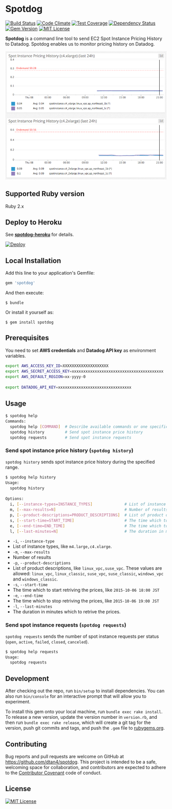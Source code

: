 # Spotdog

[![Build Status](https://travis-ci.org/dtan4/spotdog.svg?branch=ec2-class)](https://travis-ci.org/dtan4/spotdog)
[![Code Climate](https://codeclimate.com/github/dtan4/spotdog/badges/gpa.svg)](https://codeclimate.com/github/dtan4/spotdog)
[![Test Coverage](https://codeclimate.com/github/dtan4/spotdog/badges/coverage.svg)](https://codeclimate.com/github/dtan4/spotdog/coverage)
[![Dependency Status](https://gemnasium.com/dtan4/spotdog.svg)](https://gemnasium.com/dtan4/spotdog)
[![Gem Version](https://badge.fury.io/rb/spotdog.svg)](http://badge.fury.io/rb/spotdog)
[![MIT License](http://img.shields.io/badge/license-MIT-blue.svg?style=flat)](LICENSE)

__Spotdog__ is a command line tool to send EC2 Spot Instance Pricing History to Datadog. Spotdog enables us to monitor pricing history on Datadog.

![status___datadog](images/spotdog.png)

## Supported Ruby version

Ruby 2.x

## Deploy to Heroku

See [__spotdog-heroku__](https://github.com/dtan4/spotdog-heroku) for details.

[![Deploy](https://www.herokucdn.com/deploy/button.svg)](https://heroku.com/deploy?template=https://github.com/dtan4/spotdog-heroku)

## Local Installation

Add this line to your application's Gemfile:

```ruby
gem 'spotdog'
```

And then execute:

    $ bundle

Or install it yourself as:

    $ gem install spotdog

## Prerequisites

You need to set __AWS credentials__ and __Datadog API key__ as environment variables.

```bash
export AWS_ACCESS_KEY_ID=XXXXXXXXXXXXXXXXXXXX
export AWS_SECRET_ACCESS_KEY=xxxxxxxxxxxxxxxxxxxxxxxxxxxxxxxxxxxxxxxx
export AWS_DEFAULT_REGION=xx-yyyy-0

export DATADOG_API_KEY=xxxxxxxxxxxxxxxxxxxxxxxxxxxxxxxx
```

## Usage

```bash
$ spotdog help
Commands:
  spotdog help [COMMAND]  # Describe available commands or one specific command
  spotdog history         # Send spot instance price history
  spotdog requests        # Send spot instance requests
```

### Send spot instance price history (`spotdog history`)

`spotdog history` sends spot instance price history during the specified range.

```bash
$ spotdog help history
Usage:
  spotdog history

Options:
  i, [--instance-types=INSTANCE_TYPES]              # List of instance types
  m, [--max-results=N]                              # Number of results
  p, [--product-descriptions=PRODUCT_DESCRIPTIONS]  # List of product descriptions
  s, [--start-time=START_TIME]                      # The time which to start retriving the prices
  e, [--end-time=END_TIME]                          # The time which to stop retriving the prices
  l, [--last-minutes=N]                             # The duration in minutes which to retrive the prices
```

- `-i`, `--instance-type`
 - List of instance types, like `m4.large,c4.xlarge`.
- `-m`, `--max-results`
 - Number of results
- `-p`, `--product-descriptions`
 - List of product descriptions, like `linux_vpc,suse_vpc`. These values are allowed: `linux_vpc`, `linux_classic`, `suse_vpc`, `suse_classic`, `windows_vpc` and `windows_classic`.
- `-s`, `--start-time`
 - The time which to start retriving the prices, like `2015-10-06 18:00 JST`
- `-e`, `--end-time`
 - The time which to stop retriving the prices, like `2015-10-06 19:00 JST`
- `-l`, `--last-minutes`
 - The duration in minutes which to retrive the prices.

### Send spot instance requests (`spotdog requests`)

`spotdog requests` sends the number of spot instance requests per status (`open`, `active`, `failed`, `closed`, `canceled`).

```bash
$ spotdog help requests
Usage:
  spotdog requests
```

## Development

After checking out the repo, run `bin/setup` to install dependencies. You can also run `bin/console` for an interactive prompt that will allow you to experiment.

To install this gem onto your local machine, run `bundle exec rake install`. To release a new version, update the version number in `version.rb`, and then run `bundle exec rake release`, which will create a git tag for the version, push git commits and tags, and push the `.gem` file to [rubygems.org](https://rubygems.org).

## Contributing

Bug reports and pull requests are welcome on GitHub at https://github.com/dtan4/spotdog. This project is intended to be a safe, welcoming space for collaboration, and contributors are expected to adhere to the [Contributor Covenant](contributor-covenant.org) code of conduct.


## License

[![MIT License](http://img.shields.io/badge/license-MIT-blue.svg?style=flat)](LICENSE)
